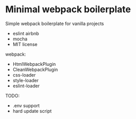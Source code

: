 # Minimal webpack boilerplate

Simple webpack boilerplate for vanilla projects

- eslint airbnb
- mocha
- MIT license

webpack:

- HtmlWebpackPlugin
- CleanWebpackPlugin
- css-loader
- style-loader
- eslint-loader

TODO:

 - .env support
 - hard update script
